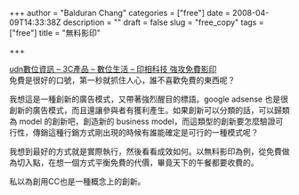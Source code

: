 +++
author = "Balduran Chang"
categories = ["free"]
date = 2008-04-09T14:33:38Z
description = ""
draft = false
slug = "free_copy"
tags = ["free"]
title = "無料影印"

+++


[udn數位資訊 – 3C產品 – 數位生活 – 印相科技 強攻免費影印](http://mag.udn.com/mag/digital/storypage.jsp?f_ART_ID=119271)  
 免費是很好的口號，第一秒就抓住人心，誰不喜歡免費的東西呢？

我想這是一種創新的廣告模式，又帶著強烈醒目的標語。google adsense 也是很創新的廣告模式，而且還讓參與者有獲利產生。如果創新可以分類的話，可以歸類為 model 的創新吧，創造新的 business model，而這類型的創新要怎麼驗證可行性，傳銷這種行銷方式剛出現的時候有誰能確定是可行的一種模式呢？

我想到最好的方式就是實際執行，然後看看成效如何。以無料影印為例，從免費做為切入點，在想一個方式平衡免費的代價，畢竟天下的午餐都要收費的。

私以為創用CC也是一種概念上的創新。

